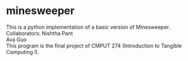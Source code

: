 # minesweeper
This is a python implementation of a basic version of Minesweeper.\
Collaborators: Nishtha Pant\
               Ava Guo\
This program is the final project of CMPUT 274 (Introduction to Tangible Computing I).

